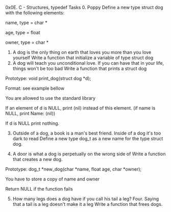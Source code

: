 0x0E. C - Structures, typedef Tasks 0. Poppy Define a new type struct dog with the following elements:



name, type = char *

age, type = float

owner, type = char *

1. A dog is the only thing on earth that loves you more than you love yourself Write a function that initialize a variable of type struct dog
2. A dog will teach you unconditional love. If you can have that in your life, things won't be too bad Write a function that prints a struct dog



 Prototype: void print_dog(struct dog *d);

 Format: see example bellow

 You are allowed to use the standard library

 If an element of d is NULL, print (nil) instead of this element. (if name is NULL, print Name: (nil))

 If d is NULL print nothing.

3. Outside of a dog, a book is a man's best friend. Inside of a dog it's too dark to read Define a new type dog_t as a new name for the type struct dog.



4. A door is what a dog is perpetually on the wrong side of Write a function that creates a new dog.



 Prototype: dog_t *new_dog(char *name, float age, char *owner);

 You have to store a copy of name and owner

 Return NULL if the function fails

5. How many legs does a dog have if you call his tail a leg? Four. Saying that a tail is a leg doesn't make it a leg Write a function that frees dogs.
